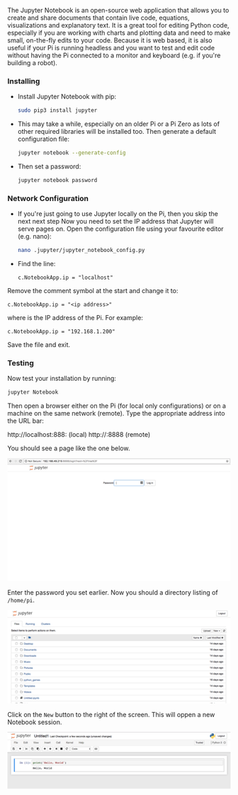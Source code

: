 
The Jupyter Notebook is an open-source web application that allows you to create and share documents that contain live code, equations, visualizations and explanatory text.  It is a great tool for editing Python code, especially if you are working with charts and plotting data and need to make small, on-the-fly edits to your code. Because it is web based, it is also useful if your Pi is running headless and you want to test and edit code without having the Pi connected to a monitor and keyboard (e.g. if you're building a robot).

### Installing

- Install Jupyter Notebook with pip:

    ```bash
    sudo pip3 install jupyter
    ```


- This may take a while, especially on an older Pi or a Pi Zero as lots of other required libraries will be installed too.  Then generate a default configuration file:

    ```bash
    jupyter notebook --generate-config
    ```


- Then set a password:

    ```bash
    jupyter notebook password
    ```


### Network Configuration

- If you're just going to use Jupyter locally on the Pi, then you skip the next next step Now you need to set the IP address that Jupyter will serve pages on. Open the configuration file using your favourite editor (e.g. nano):

    ```bash
    nano .jupyter/jupyter_notebook_config.py
    ```

- Find the line:

    ```
    c.NotebookApp.ip = "localhost"
    ```

Remove the comment symbol at the start and change it to:

```
c.NotebookApp.ip = "<ip address>"
```

where _<ip address>_ is the IP address of the Pi. For example:

```
c.NotebookApp.ip = "192.168.1.200"
```
Save the file and exit.

### Testing
Now test your installation by running:

```bash
jupyter Notebook
```

Then open a browser either on the Pi (for local only configurations) or on a machine on the same network (remote).  Type the appropriate address into the URL bar:

http://localhost:888: (local)
http://<ipaddress>:8888 (remote)

You should see a page like the one below.

![login](images/image1.png)

Enter the password you set earlier. Now you should a directory listing of `/home/pi`.

![directory](images/image2.png)

Click on the `New` button to the right of the screen. This will oppen a new Notebook session.

![session](images/image3.png)
